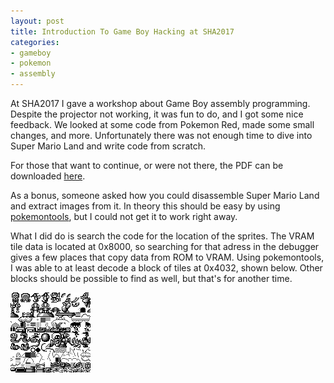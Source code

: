 ```yaml
---
layout: post
title: Introduction To Game Boy Hacking at SHA2017
categories:
- gameboy
- pokemon
- assembly
---
```


At SHA2017 I gave a workshop about Game Boy assembly programming.
Despite the projector not working, it was fun to do, and I got some nice feedback.
We looked at some code from Pokemon Red, made some small changes, and more.
Unfortunately there was not enough time to dive into Super Mario Land and write code from scratch.

For those that want to continue, or were not there, the PDF can be downloaded [here](/sha2017/workshop.pdf).

As a bonus, someone asked how you could disassemble Super Mario Land and extract images from it.
In theory this should be easy by using [pokemontools](https://github.com/pret/pokemon-reverse-engineering-tools), but I could not get it to work right away.

What I did do is search the code for the location of the sprites.
The VRAM tile data is located at 0x8000, so searching for that adress in the debugger gives a few places that copy data from ROM to VRAM.
Using pokemontools, I was able to at least decode a block of tiles at 0x4032, shown below.
Other blocks should be possible to find as well, but that's for another time.


![Super Mario Land tiles](/sha2017/tiles.png)
